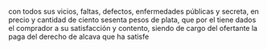 con todos sus vicios, faltas, defectos, enfermedades públicas y secreta, en precio y cantidad de ciento sesenta pesos de plata, que por el tiene dados el comprador a su satisfacción y contento, siendo de cargo del ofertante la paga del derecho de alcava que ha satisfe
